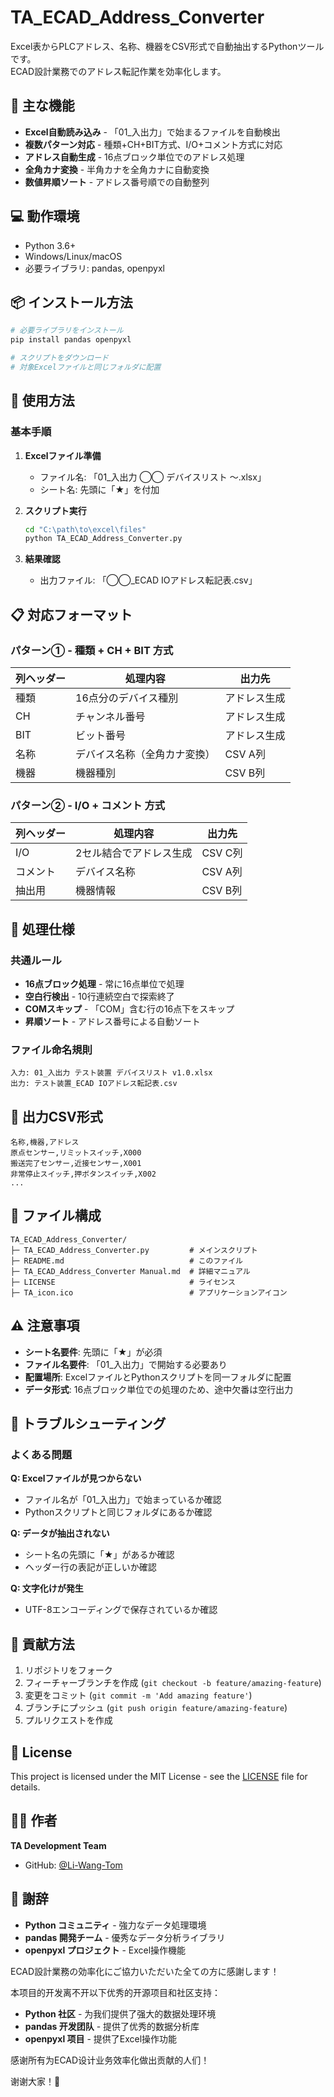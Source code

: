 # TA_ECAD_Address_Converter

Excel表からPLCアドレス、名称、機器をCSV形式で自動抽出するPythonツールです。  
ECAD設計業務でのアドレス転記作業を効率化します。

## 🎯 主な機能

- **Excel自動読み込み** - 「01_入出力」で始まるファイルを自動検出
- **複数パターン対応** - 種類+CH+BIT方式、I/O+コメント方式に対応
- **アドレス自動生成** - 16点ブロック単位でのアドレス処理
- **全角カナ変換** - 半角カナを全角カナに自動変換
- **数値昇順ソート** - アドレス番号順での自動整列

## 💻 動作環境

- Python 3.6+
- Windows/Linux/macOS
- 必要ライブラリ: pandas, openpyxl

## 📦 インストール方法

```bash
# 必要ライブラリをインストール
pip install pandas openpyxl

# スクリプトをダウンロード
# 対象Excelファイルと同じフォルダに配置
```

## 🚀 使用方法

### 基本手順

1. **Excelファイル準備**
   
   - ファイル名: 「01_入出力 ◯◯ デバイスリスト ～.xlsx」
   - シート名: 先頭に「★」を付加

2. **スクリプト実行**
   
   ```cmd
   cd "C:\path\to\excel\files"
   python TA_ECAD_Address_Converter.py
   ```

3. **結果確認**
   
   - 出力ファイル: 「◯◯_ECAD IOアドレス転記表.csv」

## 📋 対応フォーマット

### パターン① - 種類 + CH + BIT 方式

| 列ヘッダー | 処理内容           | 出力先    |
| ----- | -------------- | ------ |
| 種類    | 16点分のデバイス種別    | アドレス生成 |
| CH    | チャンネル番号        | アドレス生成 |
| BIT   | ビット番号          | アドレス生成 |
| 名称    | デバイス名称（全角カナ変換） | CSV A列 |
| 機器    | 機器種別           | CSV B列 |

### パターン② - I/O + コメント 方式

| 列ヘッダー | 処理内容         | 出力先    |
| ----- | ------------ | ------ |
| I/O   | 2セル結合でアドレス生成 | CSV C列 |
| コメント  | デバイス名称       | CSV A列 |
| 抽出用   | 機器情報         | CSV B列 |

## 🔧 処理仕様

### 共通ルール

- **16点ブロック処理** - 常に16点単位で処理
- **空白行検出** - 10行連続空白で探索終了
- **COMスキップ** - 「COM」含む行の16点下をスキップ
- **昇順ソート** - アドレス番号による自動ソート

### ファイル命名規則

```
入力: 01_入出力 テスト装置 デバイスリスト v1.0.xlsx
出力: テスト装置_ECAD IOアドレス転記表.csv
```

## 📄 出力CSV形式

```csv
名称,機器,アドレス
原点センサー,リミットスイッチ,X000
搬送完了センサー,近接センサー,X001
非常停止スイッチ,押ボタンスイッチ,X002
...
```

## 📂 ファイル構成

```
TA_ECAD_Address_Converter/
├─ TA_ECAD_Address_Converter.py         # メインスクリプト
├─ README.md                            # このファイル
├─ TA_ECAD_Address_Converter Manual.md  # 詳細マニュアル
├─ LICENSE                              # ライセンス
├─ TA_icon.ico                          # アプリケーションアイコン

```

## ⚠️ 注意事項

- **シート名要件**: 先頭に「★」が必須
- **ファイル名要件**: 「01_入出力」で開始する必要あり
- **配置場所**: ExcelファイルとPythonスクリプトを同一フォルダに配置
- **データ形式**: 16点ブロック単位での処理のため、途中欠番は空行出力

## 🐛 トラブルシューティング

### よくある問題

**Q: Excelファイルが見つからない**

- ファイル名が「01_入出力」で始まっているか確認
- Pythonスクリプトと同じフォルダにあるか確認

**Q: データが抽出されない**

- シート名の先頭に「★」があるか確認
- ヘッダー行の表記が正しいか確認

**Q: 文字化けが発生**

- UTF-8エンコーディングで保存されているか確認

## 🤝 貢献方法

1. リポジトリをフォーク
2. フィーチャーブランチを作成 (`git checkout -b feature/amazing-feature`)
3. 変更をコミット (`git commit -m 'Add amazing feature'`)
4. ブランチにプッシュ (`git push origin feature/amazing-feature`)
5. プルリクエストを作成

## 📝 License

This project is licensed under the MIT License - see the [LICENSE](https://claude.ai/chat/LICENSE) file for details.

## 👨‍💻 作者

**TA Development Team**

- GitHub: [@Li-Wang-Tom](https://github.com/Li-Wang-Tom)

## 🙏 謝辞

- **Python コミュニティ** - 強力なデータ処理環境
- **pandas 開発チーム** - 優秀なデータ分析ライブラリ
- **openpyxl プロジェクト** - Excel操作機能

ECAD設計業務の効率化にご協力いただいた全ての方に感謝します！



本项目的开发离不开以下优秀的开源项目和社区支持：

- **Python 社区** - 为我们提供了强大的数据处理环境
- **pandas 开发团队** - 提供了优秀的数据分析库
- **openpyxl 项目** - 提供了Excel操作功能

感谢所有为ECAD设计业务效率化做出贡献的人们！

谢谢大家！🎉
